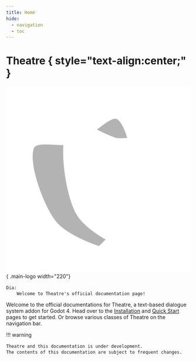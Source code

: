 ```yaml
---
title: Home
hide:
  - navigation
  - toc
---
```


# Theatre { style="text-align:center;" }

![Theatre logo](./assets/icons/Theatre.svg){ .main-logo width="220"}

``` { .plain .no-copy .intro-snippet }
Dia:
    Welcome to Theatre's official documentation page!
```

Welcome to the official documentations for Theatre, a text-based dialogue system addon for Godot 4. Head over to the [Installation](./installation.md) and [Quick Start](./quickstart.md) pages to get started. Or browse various classes of Theatre on the navigation bar.


!!! warning

    Theatre and this documentation is under development.
    The contents of this documentation are subject to frequent changes.
